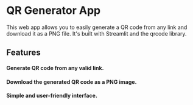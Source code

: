 # QR Generator App
This web app allows you to easily generate a QR code from any link and download it as a PNG file. It's built with Streamlit and the qrcode library.

## Features
#### Generate QR code from any valid link.
#### Download the generated QR code as a PNG image.
#### Simple and user-friendly interface.